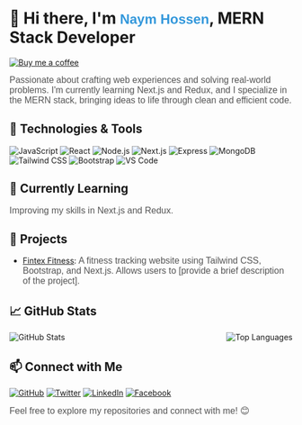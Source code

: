 <!-- Header -->
# 👋 Hi there, I'm <span style="color: #3498db; font-family: 'Arial', sans-serif; font-size: 24px;">Naym Hossen</span>, MERN Stack Developer
[![Buy me a coffee](https://img.shields.io/badge/Buy%20me%20a%20coffee-naymhossen1b-orange?logo=buy-me-a-coffee)](https://www.buymeacoffee.com/naymhossen1b)

<!-- Introduction -->
<span style="color: #555; font-family: 'Helvetica', sans-serif; font-size: 16px;">Passionate about crafting web experiences and solving real-world problems. I'm currently learning Next.js and Redux, and I specialize in the MERN stack, bringing ideas to life through clean and efficient code.</span>

<!-- Technologies & Tools -->
## 🔧 Technologies & Tools
![JavaScript](https://img.shields.io/badge/javascript-blue?logo=javascript)
![React](https://img.shields.io/badge/React.js-61DAFB?logo=react&logoColor=white)
![Node.js](https://img.shields.io/badge/Node.js-339933?logo=node.js&logoColor=white)
![Next.js](https://img.shields.io/badge/Next.js-000000?logo=next.js&logoColor=white)
![Express](https://img.shields.io/badge/Express.js-000000?logo=express&logoColor=white)
![MongoDB](https://img.shields.io/badge/MongoDB-47A248?logo=mongodb&logoColor=white)
![Tailwind CSS](https://img.shields.io/badge/Tailwind%20CSS-38B2AC?logo=tailwind-css&logoColor=white)
![Bootstrap](https://img.shields.io/badge/Bootstrap-7952B3?logo=bootstrap&logoColor=white)
![VS Code](https://img.shields.io/badge/VS%20Code-007ACC?logo=visual-studio-code&logoColor=white)

<!-- Currently Learning -->
## 🌱 Currently Learning
<span style="color: #555; font-family: 'Helvetica', sans-serif; font-size: 16px;">Improving my skills in Next.js and Redux.</span>

<!-- Projects -->
## 🚀 Projects
- [Fintex Fitness](https://fintex-fitness.netlify.app): <span style="color: #555; font-family: 'Helvetica', sans-serif; font-size: 16px;">A fitness tracking website using Tailwind CSS, Bootstrap, and Next.js. Allows users to [provide a brief description of the project].</span>

<!-- GitHub Stats -->
## 📈 GitHub Stats
<div style="display: flex; justify-content: space-between; align-items: center; flex-wrap: wrap;">
  <img align="center" src="https://github-readme-stats.vercel.app/api?username=naymhossen1b&show_icons=true&count_private=true&hide=contribs" alt="GitHub Stats" />
  <img align="center" src="https://github-readme-stats.vercel.app/api/top-langs/?username=naymhossen1b&layout=compact" alt="Top Languages" />
</div>

<!-- Connect with Me -->
## 📫 Connect with Me
[![GitHub](https://img.shields.io/badge/GitHub-naymhossen1b-181717?logo=github&logoColor=white)](https://github.com/naymhossen1b)
[![Twitter](https://img.shields.io/badge/Twitter-naymhossen1b-1DA1F2?logo=twitter&logoColor=white)](https://twitter.com/naymhossen1b)
[![LinkedIn](https://img.shields.io/badge/LinkedIn-Naym%20Hossen-0077B5?logo=linkedin&logoColor=white)](https://www.linkedin.com/in/naymhossen1b/)
[![Facebook](https://img.shields.io/badge/Facebook-Naym%20Hossen-1877F2?logo=facebook&logoColor=white)](https://www.facebook.com/naymhossen1b/)

<span style="color: #555; font-family: 'Helvetica', sans-serif; font-size: 16px;">Feel free to explore my repositories and connect with me! 😊</span>
